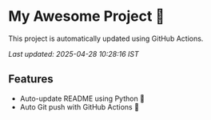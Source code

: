 # My Awesome Project 🚀

This project is automatically updated using GitHub Actions.

_Last updated: 2025-04-28 10:28:16 IST_

## Features
- Auto-update README using Python 🐍
- Auto Git push with GitHub Actions 🤖
